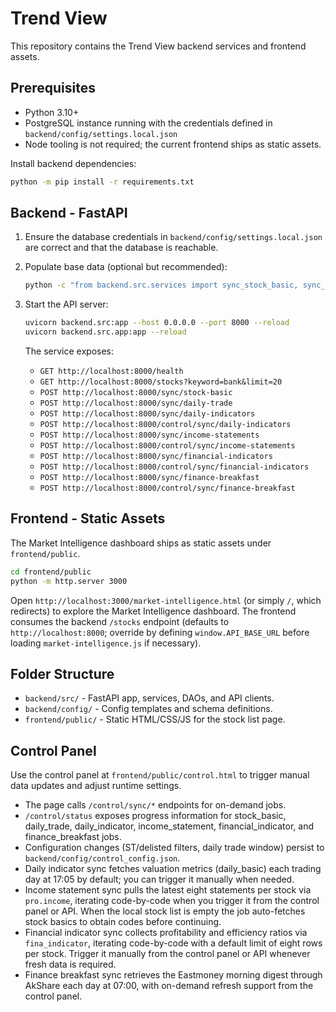 ﻿# Trend View

This repository contains the Trend View backend services and frontend assets.

## Prerequisites

- Python 3.10+
- PostgreSQL instance running with the credentials defined in `backend/config/settings.local.json`
- Node tooling is not required; the current frontend ships as static assets.

Install backend dependencies:

```sh
python -m pip install -r requirements.txt
```

## Backend - FastAPI

1. Ensure the database credentials in `backend/config/settings.local.json` are correct and that the database is reachable.
2. Populate base data (optional but recommended):

   ```sh
   python -c "from backend.src.services import sync_stock_basic, sync_daily_trade; sync_stock_basic(); sync_daily_trade(batch_size=50, window_days=30)"
   ```

3. Start the API server:

   ```sh
   uvicorn backend.src:app --host 0.0.0.0 --port 8000 --reload
   uvicorn backend.src.app:app --reload
   ```

   The service exposes:
   - `GET http://localhost:8000/health`
   - `GET http://localhost:8000/stocks?keyword=bank&limit=20`
   - `POST http://localhost:8000/sync/stock-basic`
   - `POST http://localhost:8000/sync/daily-trade`
   - `POST http://localhost:8000/sync/daily-indicators`
   - `POST http://localhost:8000/control/sync/daily-indicators`
   - `POST http://localhost:8000/sync/income-statements`
   - `POST http://localhost:8000/control/sync/income-statements`
   - `POST http://localhost:8000/sync/financial-indicators`
   - `POST http://localhost:8000/control/sync/financial-indicators`
   - `POST http://localhost:8000/sync/finance-breakfast`
   - `POST http://localhost:8000/control/sync/finance-breakfast`

## Frontend - Static Assets

The Market Intelligence dashboard ships as static assets under `frontend/public`.

```sh
cd frontend/public
python -m http.server 3000
```

Open `http://localhost:3000/market-intelligence.html` (or simply `/`, which redirects) to explore the Market Intelligence dashboard. The frontend consumes the backend `/stocks` endpoint (defaults to `http://localhost:8000`; override by defining `window.API_BASE_URL` before loading `market-intelligence.js` if necessary).

## Folder Structure

- `backend/src/` - FastAPI app, services, DAOs, and API clients.
- `backend/config/` - Config templates and schema definitions.
- `frontend/public/` - Static HTML/CSS/JS for the stock list page.

## Control Panel

Use the control panel at `frontend/public/control.html` to trigger manual data updates and adjust runtime settings.
- The page calls `/control/sync/*` endpoints for on-demand jobs.
- `/control/status` exposes progress information for stock_basic, daily_trade, daily_indicator, income_statement, financial_indicator, and finance_breakfast jobs.
- Configuration changes (ST/delisted filters, daily trade window) persist to `backend/config/control_config.json`.
- Daily indicator sync fetches valuation metrics (daily_basic) each trading day at 17:05 by default; you can trigger it manually when needed.
- Income statement sync pulls the latest eight statements per stock via `pro.income`, iterating code-by-code when you trigger it from the control panel or API. When the local stock list is empty the job auto-fetches stock basics to obtain codes before continuing.
- Financial indicator sync collects profitability and efficiency ratios via `fina_indicator`, iterating code-by-code with a default limit of eight rows per stock. Trigger it manually from the control panel or API whenever fresh data is required.
- Finance breakfast sync retrieves the Eastmoney morning digest through AkShare each day at 07:00, with on-demand refresh support from the control panel.




